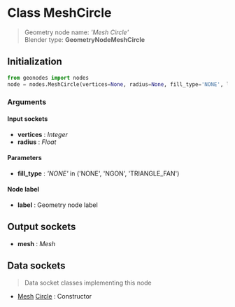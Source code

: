 
# Class MeshCircle

> Geometry node name: _'Mesh Circle'_<br>Blender type:  **GeometryNodeMeshCircle**

## Initialization


```python
from geonodes import nodes
node = nodes.MeshCircle(vertices=None, radius=None, fill_type='NONE', label=None)
```


### Arguments


#### Input sockets



- **vertices** : _Integer_
- **radius** : _Float_



#### Parameters



- **fill_type** : _'NONE'_ in ('NONE', 'NGON', 'TRIANGLE_FAN')



#### Node label



- **label** : Geometry node label



## Output sockets



- **mesh** : _Mesh_



## Data sockets

> Data socket classes implementing this node


- [Mesh](../sockets/Mesh.md) [Circle](../sockets/Mesh.md#circle) : Constructor


